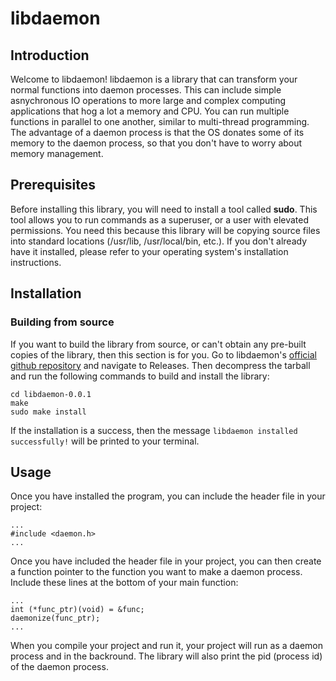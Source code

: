 # libdaemon

## Introduction
Welcome to libdaemon! libdaemon is a library that can transform
your normal functions into daemon processes. This can include
simple asnychronous IO operations to more large and complex
computing applications that hog a lot a memory and CPU. You can
run multiple functions in parallel to one another, similar to
multi-thread programming. The advantage of a daemon process is
that the OS donates some of its memory to the daemon process, so
that you don't have to worry about memory management.


## Prerequisites
Before installing this library, you will need to install a tool
called **sudo**. This tool allows you to run commands as a
superuser, or a user with elevated permissions. You need this
because this library will be copying source files into standard
locations (/usr/lib, /usr/local/bin, etc.). If you don't already
have it installed, please refer to your operating system's
installation instructions.   

## Installation
### Building from source
If you want to build the library from source, or can't obtain any
pre-built copies of the library, then this section is for you. Go
to libdaemon's [official github repository](https://www.github.com/rsdate/libdaemon) and navigate to Releases. Then decompress the tarball and run the following commands to build and install the library:
```
cd libdaemon-0.0.1
make 
sudo make install
``` 
If the installation is a success, then the message ```libdaemon
installed successfully!``` will be printed to your terminal. 
## Usage
Once you have installed the program, you can include the header
file in your project:
```
...
#include <daemon.h>
...
```
Once you have included the header file in your project, you can
then create a function pointer to the function you want to make a
daemon process. Include these lines at the bottom of your main
function: 
```
...
int (*func_ptr)(void) = &func;
daemonize(func_ptr);
...
```
When you compile your project and run it, your project will run as
a daemon process and in the backround. The library will also print
the pid (process id) of the daemon process.
